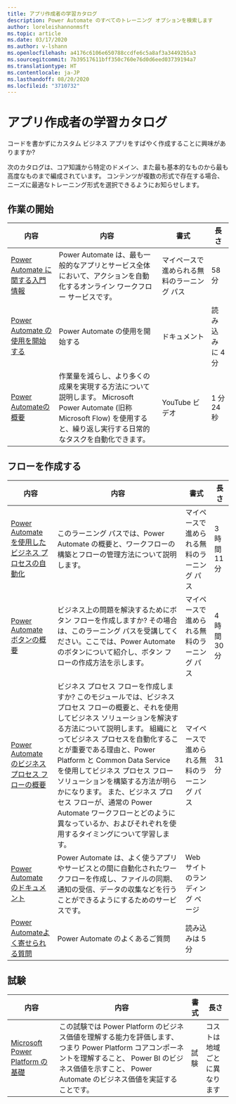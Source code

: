 ```yaml
---
title: アプリ作成者の学習カタログ
description: Power Automate のすべてのトレーニング オプションを検索します
author: loreleishannonmsft
ms.topic: article
ms.date: 03/17/2020
ms.author: v-lshann
ms.openlocfilehash: a4176c6106e650788ccdfe6c5a8af3a34492b5a3
ms.sourcegitcommit: 7b39517611bff350c760e76d0d6eed03739194a7
ms.translationtype: HT
ms.contentlocale: ja-JP
ms.lasthandoff: 08/20/2020
ms.locfileid: "3710732"
---
```

# <a name="app-maker-learning-catalog"></a>アプリ作成者の学習カタログ

コードを書かずにカスタム ビジネス アプリをすばやく作成することに興味がありますか? 

次のカタログは、コア知識から特定のドメイン、また最も基本的なものから最も高度なものまで編成されています。 コンテンツが複数の形式で存在する場合、ニーズに最適なトレーニング形式を選択できるようにお知らせします。 

## <a name="get-started"></a>作業の開始<a name="get-started"></a>
| 内容   | 内容  | 書式  | 長さ    |
|------------------------------------------------------------------------------------------------------------------------------------------------------------------------------------|--------------------------------------------------------------------------------------------------------------------------------------------------------------------------------------------------------------------------------------------------------------------------------------------------------------------------------------------------------------------------------------------------------------------------|---------------------------------------|-----------|
| [Power Automate に関する入門情報](https://docs.microsoft.com/learn/modules/get-started-flows/) | Power Automate は、最も一般的なアプリとサービス全体において、アクションを自動化するオンライン ワークフロー サービスです。                                                   | マイペースで進められる無料のラーニング パス | 58 分        |
| [Power Automate の使用を開始する](https://docs.microsoft.com/power-automate/getting-started)   | Power Automate の使用を開始する   | ドキュメント                         | 読み込みに 4 分 |
| [ Power Automateの概要](https://www.youtube.com/watch?v=hCuxuUaGC6Y)                      | 作業量を減らし、より多くの成果を実現する方法について説明します。 Microsoft Power Automate (旧称 Microsoft Flow) を使用すると、繰り返し実行する日常的なタスクを自動化できます。 | YouTube ビデオ                         | 1 分 24 秒      |
## <a name="create-flows"></a>フローを作成する<a name="create-flows"></a>
| 内容   | 内容  | 書式  | 長さ    |
|------------------------------------------------------------------------------------------------------------------------------------------------------------------------------------|--------------------------------------------------------------------------------------------------------------------------------------------------------------------------------------------------------------------------------------------------------------------------------------------------------------------------------------------------------------------------------------------------------------------------|---------------------------------------|-----------|
| [Power Automate を使用したビジネス プロセスの自動化](https://docs.microsoft.com/learn/paths/automate-process-power-automate/) | このラーニング パスでは、Power Automate の概要と、ワークフローの構築とフローの管理方法について説明します。  | マイペースで進められる無料のラーニング パス | 3 時間 11 分 |
| [Power Automate ボタンの概要](https://docs.microsoft.com/learn/paths/get-started-power-automate-buttons/)       | ビジネス上の問題を解決するためにボタン フローを作成しますか? その場合は、このラーニング パスを受講してください。ここでは、Power Automate のボタンについて紹介し、ボタン フローの作成方法を示します。                   | マイペースで進められる無料のラーニング パス | 4 時間 30 分 |
| [Power Automate のビジネス プロセス フローの概要](https://docs.microsoft.com/learn/modules/intro-business-process-flows/)    |ビジネス プロセス フローを作成しますか? このモジュールでは、ビジネス プロセス フローの概要と、それを使用してビジネス ソリューションを解決する方法について説明します。 組織にとってビジネス プロセスを自動化することが重要である理由と、Power Platform と Common Data Service を使用してビジネス プロセス フロー ソリューションを構築する方法が明らかになります。 また、ビジネス プロセス フローが、通常の Power Automate ワークフローとどのように異なっているか、およびそれぞれを使用するタイミングについて学習します。|  マイペースで進められる無料のラーニング パス|  31 分 |
| [Power Automate のドキュメント](https://docs.microsoft.com/power-automate/) | Power Automate は、よく使うアプリやサービスとの間に自動化されたワークフローを作成し、ファイルの同期、通知の受信、データの収集などを行うことができるようにするためのサービスです。 | Web サイトのランディング ページ                  |                    |
| [Power Automateよく寄せられる質問](https://docs.microsoft.com/power-automate/frequently-asked-questions)           | Power Automate のよくあるご質問   | 読み込みは 5 分  |
## <a name="exam"></a>試験<a name="exam"></a>
| 内容   | 内容  | 書式  | 長さ    |
|------------------------------------------------------------------------------------------------------------------------------------------------------------------------------------|--------------------------------------------------------------------------------------------------------------------------------------------------------------------------------------------------------------------------------------------------------------------------------------------------------------------------------------------------------------------------------------------------------------------------|---------------------------------------|-----------|
| [Microsoft Power Platform の基礎](https://docs.microsoft.com/learn/certifications/exams/pl-900) |この試験では Power Platform のビジネス価値を理解する能力を評価します、つまり Power Platform コアコンポーネントを理解すること、 Power BI のビジネス価値を示すこと、 Power Automate のビジネス価値を実証することです。    |試験 | コストは地域ごとに異なります |
